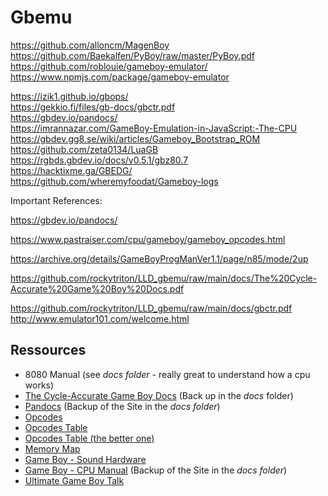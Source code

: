 # Gbemu


https://github.com/alloncm/MagenBoy
 https://github.com/Baekalfen/PyBoy/raw/master/PyBoy.pdf
https://github.com/roblouie/gameboy-emulator/
https://www.npmjs.com/package/gameboy-emulator
 
 https://izik1.github.io/gbops/  
https://gekkio.fi/files/gb-docs/gbctr.pdf  
https://gbdev.io/pandocs/  
https://imrannazar.com/GameBoy-Emulation-in-JavaScript:-The-CPU  
https://gbdev.gg8.se/wiki/articles/Gameboy_Bootstrap_ROM   
https://github.com/zeta0134/LuaGB   
https://rgbds.gbdev.io/docs/v0.5.1/gbz80.7  
https://hacktixme.ga/GBEDG/  
https://github.com/wheremyfoodat/Gameboy-logs

Important References:

https://gbdev.io/pandocs/

https://www.pastraiser.com/cpu/gameboy/gameboy_opcodes.html

https://archive.org/details/GameBoyProgManVer1.1/page/n85/mode/2up

https://github.com/rockytriton/LLD_gbemu/raw/main/docs/The%20Cycle-Accurate%20Game%20Boy%20Docs.pdf

https://github.com/rockytriton/LLD_gbemu/raw/main/docs/gbctr.pdf
http://www.emulator101.com/welcome.html

## Ressources

- 8080 Manual (see *docs folder* - really great to understand how a cpu works)
- [The Cycle-Accurate Game Boy Docs](https://github.com/AntonioND/giibiiadvance/blob/master/docs/TCAGBD.pdf) (Back up in the *docs* folder)
- [Pandocs](http://bgb.bircd.org/pandocs.htm) (Backup of the Site in the *docs folder*)
- [Opcodes](http://www.devrs.com/gb/files/opcodes.html)
- [Opcodes Table](http://www.pastraiser.com/cpu/gameboy/gameboy_opcodes.html)
- [Opcodes Table (the better one)](https://izik1.github.io/gbops/)
- [Memory Map](http://gameboy.mongenel.com/dmg/asmmemmap.html)
- [Game Boy - Sound Hardware](https://gbdev.gg8.se/wiki/articles/Gameboy_sound_hardware)
- [Game Boy - CPU Manual](https://realboyemulator.files.wordpress.com/2013/01/gbcpuman.pdf) (Backup of the Site in the *docs folder*)
- [Ultimate Game Boy Talk](https://www.youtube.com/watch?v=HyzD8pNlpwI)
